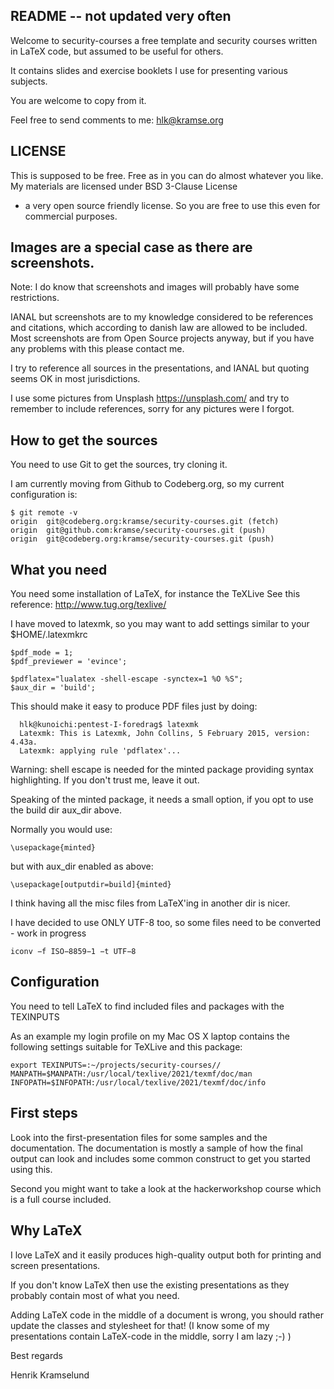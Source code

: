 

## README -- not updated very often

Welcome to security-courses a free template and security courses
written in LaTeX code, but assumed to be useful for others.

It contains slides and exercise booklets I use for presenting various subjects.

You are welcome to copy from it.

Feel free to send comments to me: hlk@kramse.org


## LICENSE

This is supposed to be free. Free as in you can do almost
whatever you like. My materials are licensed under BSD 3-Clause License
- a very open source friendly license. So you are free to use this
even for commercial purposes.

## Images are a special case as there are screenshots.

Note: I do know that screenshots and images will probably have some restrictions.

IANAL but screenshots are to my knowledge considered to be references and
citations, which according to danish law are allowed to be included. Most
screenshots are from Open Source projects anyway, but if you have any problems
with this please contact me.

I try to reference all sources in the presentations, and IANAL but quoting seems OK in most jurisdictions.

I use some pictures from Unsplash https://unsplash.com/ and try to remember to include references, sorry for any pictures were I forgot.


## How to get the sources
You need to use Git to get the sources, try cloning it.

I am currently moving from Github to Codeberg.org, so my current configuration is:
```
$ git remote -v
origin	git@codeberg.org:kramse/security-courses.git (fetch)
origin	git@github.com:kramse/security-courses.git (push)
origin	git@codeberg.org:kramse/security-courses.git (push)
```

## What you need

You need some installation of LaTeX, for instance the TeXLive
See this reference: http://www.tug.org/texlive/

I have moved to latexmk, so you may want to add settings similar to your $HOME/.latexmkrc

```
$pdf_mode = 1;
$pdf_previewer = 'evince';

$pdflatex="lualatex -shell-escape -synctex=1 %O %S";
$aux_dir = 'build';
```

This should make it easy to produce PDF files just by doing:
```
  hlk@kunoichi:pentest-I-foredrag$ latexmk
  Latexmk: This is Latexmk, John Collins, 5 February 2015, version: 4.43a.
  Latexmk: applying rule 'pdflatex'...
```

Warning: shell escape is needed for the minted package providing syntax highlighting. If you don't trust me, leave it out.

Speaking of the minted package, it needs a small option, if you opt to use the build dir aux_dir above.

Normally you would use:
```
\usepackage{minted}
```

but with aux_dir enabled as above:
```
\usepackage[outputdir=build]{minted}
```

I think having all the misc files from LaTeX'ing in another dir is nicer.

I have decided to use ONLY UTF-8 too, so some files need to be converted - work in progress
```
iconv −f ISO−8859−1 −t UTF−8
```


## Configuration
You need to tell LaTeX to find included files and packages
with the TEXINPUTS

As an example my login profile on my Mac OS X laptop contains
the following settings suitable for TeXLive and this package:
```
export TEXINPUTS=:~/projects/security-courses//
MANPATH=$MANPATH:/usr/local/texlive/2021/texmf/doc/man
INFOPATH=$INFOPATH:/usr/local/texlive/2021/texmf/doc/info
```


## First steps

Look into the first-presentation files for some samples and
the documentation. The documentation is mostly a sample
of how the final output can look and includes some
common construct to get you started using this.

Second you might want to take a look at the hackerworkshop
course which is a full course included.

## Why LaTeX

I love LaTeX and it easily produces high-quality output
both for printing and screen presentations.

If you don't know LaTeX then use the existing presentations
as they probably contain most of what you need.

Adding LaTeX code in the middle of a document is wrong,
you should rather update the classes and stylesheet for that!
(I know some of my presentations contain LaTeX-code in the
middle, sorry I am lazy ;-) )



Best regards

Henrik Kramselund
